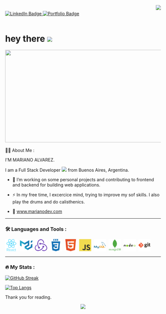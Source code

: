<div id="header" align="right">
  <img src="https://media.giphy.com/media/M9gbBd9nbDrOTu1Mqx/giphy.gif" width="100"/>
</div>

<div id="badges" >
  
  <a href="https://www.linkedin.com/in/malvarez88/" target="_blank">
    <img src="https://img.shields.io/badge/LinkedIn-blue?style=for-the-badge&logo=linkedin&logoColor=white" alt="LinkedIn Badge"/>
  </a>
  <a href="https://www.marianodev.com" target="_blank">
    <img src="https://img.shields.io/badge/marianodev.com-orange?style=for-the-badge" alt="Portfolio Badge"/>
  </a>

  </div>
  <div>
  <img src="https://komarev.com/ghpvc/?username=malvarez88&style=flat-square&color=blue" alt=""/>

</div>
 
<h1>
  hey there
  <img src="https://media.giphy.com/media/hvRJCLFzcasrR4ia7z/giphy.gif" width="30px"/>
</h1>

<div align="center">
  <img src="https://media.giphy.com/media/qgQUggAC3Pfv687qPC/giphy.gif" width="600" height="300"/>
</div>


👩‍💻  About Me :

I'M MARIANO ALVAREZ.

I am a Full Stack Developer <img src="https://media.giphy.com/media/WUlplcMpOCEmTGBtBW/giphy.gif" width="30"> from Buenos Aires, Argentina.

- :telescope: I’m working on some personal projects and contributing to frontend and backend for building web applications.

- :zap: In my free time, I excercice mind, trying to improve my sof skills. I also play the drums and do calisthenics.

- 🌱 www.marianodev.com

---

### :hammer_and_wrench: Languages and Tools :

<div>
  <img src="https://github.com/devicons/devicon/blob/master/icons/react/react-original-wordmark.svg" title="React" alt="React" width="40" height="40"/>&nbsp;
  <img src="https://github.com/devicons/devicon/blob/master/icons/materialui/materialui-original.svg" title="Material UI" alt="Material UI" width="40" height="40"/>&nbsp;
  <img src="https://github.com/devicons/devicon/blob/master/icons/redux/redux-original.svg" title="Redux" alt="Redux " width="40" height="40"/>&nbsp;
  <img src="https://github.com/devicons/devicon/blob/master/icons/css3/css3-plain-wordmark.svg"  title="CSS3" alt="CSS" width="40" height="40"/>&nbsp;
  <img src="https://github.com/devicons/devicon/blob/master/icons/html5/html5-original.svg" title="HTML5" alt="HTML" width="40" height="40"/>&nbsp;
  <img src="https://github.com/devicons/devicon/blob/master/icons/javascript/javascript-original.svg" title="JavaScript" alt="JavaScript" width="40" height="40"/>&nbsp;
  <img src="https://github.com/devicons/devicon/blob/master/icons/mysql/mysql-original-wordmark.svg" title="MySQL"  alt="MySQL" width="40" height="40"/>&nbsp;
    <img src="https://github.com/devicons/devicon/blob/master/icons/mongodb/mongodb-plain-wordmark.svg" title="MongoDB" **alt="MOngoDB" width="40" height="40"/>&nbsp;
  <img src="https://github.com/devicons/devicon/blob/master/icons/nodejs/nodejs-original-wordmark.svg" title="NodeJS" alt="NodeJS" width="40" height="40"/>&nbsp;
  <img src="https://github.com/devicons/devicon/blob/master/icons/git/git-original-wordmark.svg" title="Git" **alt="Git" width="40" height="40"/>&nbsp;
</div>

---

### :fire: My Stats :

[![GitHub Streak](http://github-readme-streak-stats.herokuapp.com?user=malvarez88&theme=highcontrast&hide_border=true)](https://git.io/streak-stats)

[![Top Langs](https://github-readme-stats.vercel.app/api/top-langs/?username=malvarez88&layout=compact&theme=vision-friendly-dark)](https://github.com/anuraghazra/github-readme-stats)

Thank you for reading.

<div id="footer" align="center">
  <img src="https://media.giphy.com/media/USV0ym3bVWQJJmNu3N/giphy.gif" width="100"/>
</div>


<!--
**malvarez88/malvarez88** is a ✨ _special_ ✨ repository because its `README.md` (this file) appears on your GitHub profile.

Here are some ideas to get you started:

- 🔭 I’m currently working on ...
- 🌱 I’m currently learning ...
- 👯 I’m looking to collaborate on ...
- 🤔 I’m looking for help with ...
- 💬 Ask me about ...
- 📫 How to reach me: ...
- 😄 Pronouns: ...
- ⚡ Fun fact: ...
-->
